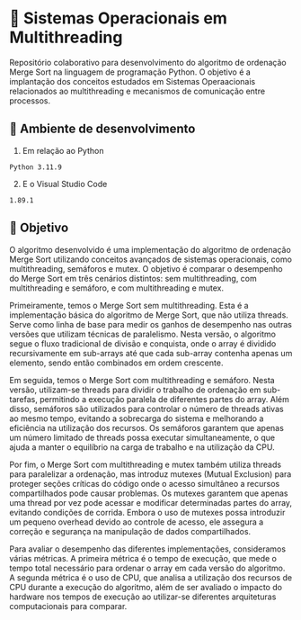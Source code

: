 # 📄 Sistemas Operacionais em Multithreading
Repositório colaborativo para desenvolvimento do algoritmo de ordenação Merge Sort na linguagem de programação Python. 
O objetivo é a implantação dos conceitos estudados em Sistemas Operaacionais relacionados ao multithreading e mecanismos de comunicação entre processos.

## :link: Ambiente de desenvolvimento
1. Em relação ao Python
```
Python 3.11.9
```
2. E o Visual Studio Code
```
1.89.1
```
## :link: Objetivo
O algoritmo desenvolvido é uma implementação do algoritmo de ordenação Merge Sort utilizando conceitos avançados de sistemas operacionais, como multithreading, semáforos e mutex. O objetivo é comparar o desempenho do Merge Sort em três cenários distintos: sem multithreading, com multithreading e semáforo, e com multithreading e mutex.

Primeiramente, temos o Merge Sort sem multithreading. Esta é a implementação básica do algoritmo de Merge Sort, que não utiliza threads. Serve como linha de base para medir os ganhos de desempenho nas outras versões que utilizam técnicas de paralelismo. Nesta versão, o algoritmo segue o fluxo tradicional de divisão e conquista, onde o array é dividido recursivamente em sub-arrays até que cada sub-array contenha apenas um elemento, sendo então combinados em ordem crescente.

Em seguida, temos o Merge Sort com multithreading e semáforo. Nesta versão, utilizam-se threads para dividir o trabalho de ordenação em sub-tarefas, permitindo a execução paralela de diferentes partes do array. Além disso, semáforos são utilizados para controlar o número de threads ativas ao mesmo tempo, evitando a sobrecarga do sistema e melhorando a eficiência na utilização dos recursos. Os semáforos garantem que apenas um número limitado de threads possa executar simultaneamente, o que ajuda a manter o equilíbrio na carga de trabalho e na utilização da CPU.

Por fim, o Merge Sort com multithreading e mutex também utiliza threads para paralelizar a ordenação, mas introduz mutexes (Mutual Exclusion) para proteger seções críticas do código onde o acesso simultâneo a recursos compartilhados pode causar problemas. Os mutexes garantem que apenas uma thread por vez pode acessar e modificar determinadas partes do array, evitando condições de corrida. Embora o uso de mutexes possa introduzir um pequeno overhead devido ao controle de acesso, ele assegura a correção e segurança na manipulação de dados compartilhados.

Para avaliar o desempenho das diferentes implementações, consideramos várias métricas. A primeira métrica é o tempo de execução, que mede o tempo total necessário para ordenar o array em cada versão do algoritmo. A segunda métrica é o uso de CPU, que analisa a utilização dos recursos de CPU durante a execução do algoritmo, além de ser avaliado o impacto do hardware nos tempos de execução ao utilizar-se diferentes arquiteturas computacionais para comparar.
